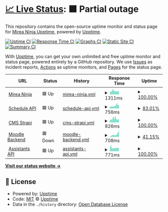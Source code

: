 # [📈 Live Status](https://ninja-official.github.io/upptime/): <!--live status--> **🟧 Partial outage**

This repository contains the open-source uptime monitor and status page for [Mirea Ninja Upptime](https://ninja-official.github.io/upptime/), powered by [Upptime](https://github.com/upptime/upptime).

[![Uptime CI](https://github.com/Ninja-Official/upptime/workflows/Uptime%20CI/badge.svg)](https://github.com/Ninja-Official/upptime/actions?query=workflow%3A%22Uptime+CI%22)
[![Response Time CI](https://github.com/Ninja-Official/upptime/workflows/Response%20Time%20CI/badge.svg)](https://github.com/Ninja-Official/upptime/actions?query=workflow%3A%22Response+Time+CI%22)
[![Graphs CI](https://github.com/Ninja-Official/upptime/workflows/Graphs%20CI/badge.svg)](https://github.com/Ninja-Official/upptime/actions?query=workflow%3A%22Graphs+CI%22)
[![Static Site CI](https://github.com/Ninja-Official/upptime/workflows/Static%20Site%20CI/badge.svg)](https://github.com/Ninja-Official/upptime/actions?query=workflow%3A%22Static+Site+CI%22)
[![Summary CI](https://github.com/Ninja-Official/upptime/workflows/Summary%20CI/badge.svg)](https://github.com/Ninja-Official/upptime/actions?query=workflow%3A%22Summary+CI%22)

With [Upptime](https://upptime.js.org), you can get your own unlimited and free uptime monitor and status page, powered entirely by a GitHub repository. We use [Issues](https://github.com/upptime/upptime/issues) as incident reports, [Actions](https://github.com/Ninja-Official/upptime/actions) as uptime monitors, and [Pages](https://upptime.github.io/upptime) for the status page.

<!--start: status pages-->
<!-- This summary is generated by Upptime (https://github.com/upptime/upptime) -->
<!-- Do not edit this manually, your changes will be overwritten -->
<!-- prettier-ignore -->
| URL | Status | History | Response Time | Uptime |
| --- | ------ | ------- | ------------- | ------ |
| <img alt="" src="https://favicons.githubusercontent.com/mirea.ninja" height="13"> [Mirea Ninja](https://mirea.ninja/) | 🟩 Up | [mirea-ninja.yml](https://github.com/Ninja-Official/upptime/commits/HEAD/history/mirea-ninja.yml) | <details><summary><img alt="Response time graph" src="./graphs/mirea-ninja/response-time-week.png" height="20"> 1311ms</summary><br><a href="https://Ninja-Official.github.io/upptime/history/mirea-ninja"><img alt="Response time 1102" src="https://img.shields.io/endpoint?url=https%3A%2F%2Fraw.githubusercontent.com%2FNinja-Official%2Fupptime%2FHEAD%2Fapi%2Fmirea-ninja%2Fresponse-time.json"></a><br><a href="https://Ninja-Official.github.io/upptime/history/mirea-ninja"><img alt="24-hour response time 1341" src="https://img.shields.io/endpoint?url=https%3A%2F%2Fraw.githubusercontent.com%2FNinja-Official%2Fupptime%2FHEAD%2Fapi%2Fmirea-ninja%2Fresponse-time-day.json"></a><br><a href="https://Ninja-Official.github.io/upptime/history/mirea-ninja"><img alt="7-day response time 1311" src="https://img.shields.io/endpoint?url=https%3A%2F%2Fraw.githubusercontent.com%2FNinja-Official%2Fupptime%2FHEAD%2Fapi%2Fmirea-ninja%2Fresponse-time-week.json"></a><br><a href="https://Ninja-Official.github.io/upptime/history/mirea-ninja"><img alt="30-day response time 1124" src="https://img.shields.io/endpoint?url=https%3A%2F%2Fraw.githubusercontent.com%2FNinja-Official%2Fupptime%2FHEAD%2Fapi%2Fmirea-ninja%2Fresponse-time-month.json"></a><br><a href="https://Ninja-Official.github.io/upptime/history/mirea-ninja"><img alt="1-year response time 1102" src="https://img.shields.io/endpoint?url=https%3A%2F%2Fraw.githubusercontent.com%2FNinja-Official%2Fupptime%2FHEAD%2Fapi%2Fmirea-ninja%2Fresponse-time-year.json"></a></details> | <details><summary><a href="https://Ninja-Official.github.io/upptime/history/mirea-ninja">100.00%</a></summary><a href="https://Ninja-Official.github.io/upptime/history/mirea-ninja"><img alt="All-time uptime 99.98%" src="https://img.shields.io/endpoint?url=https%3A%2F%2Fraw.githubusercontent.com%2FNinja-Official%2Fupptime%2FHEAD%2Fapi%2Fmirea-ninja%2Fuptime.json"></a><br><a href="https://Ninja-Official.github.io/upptime/history/mirea-ninja"><img alt="24-hour uptime 100.00%" src="https://img.shields.io/endpoint?url=https%3A%2F%2Fraw.githubusercontent.com%2FNinja-Official%2Fupptime%2FHEAD%2Fapi%2Fmirea-ninja%2Fuptime-day.json"></a><br><a href="https://Ninja-Official.github.io/upptime/history/mirea-ninja"><img alt="7-day uptime 100.00%" src="https://img.shields.io/endpoint?url=https%3A%2F%2Fraw.githubusercontent.com%2FNinja-Official%2Fupptime%2FHEAD%2Fapi%2Fmirea-ninja%2Fuptime-week.json"></a><br><a href="https://Ninja-Official.github.io/upptime/history/mirea-ninja"><img alt="30-day uptime 100.00%" src="https://img.shields.io/endpoint?url=https%3A%2F%2Fraw.githubusercontent.com%2FNinja-Official%2Fupptime%2FHEAD%2Fapi%2Fmirea-ninja%2Fuptime-month.json"></a><br><a href="https://Ninja-Official.github.io/upptime/history/mirea-ninja"><img alt="1-year uptime 99.98%" src="https://img.shields.io/endpoint?url=https%3A%2F%2Fraw.githubusercontent.com%2FNinja-Official%2Fupptime%2FHEAD%2Fapi%2Fmirea-ninja%2Fuptime-year.json"></a></details>
| <img alt="" src="https://favicons.githubusercontent.com/schedule.mirea.ninja" height="13"> [Schedule API](https://schedule.mirea.ninja/api/schedule/groups) | 🟩 Up | [schedule-api.yml](https://github.com/Ninja-Official/upptime/commits/HEAD/history/schedule-api.yml) | <details><summary><img alt="Response time graph" src="./graphs/schedule-api/response-time-week.png" height="20"> 756ms</summary><br><a href="https://Ninja-Official.github.io/upptime/history/schedule-api"><img alt="Response time 675" src="https://img.shields.io/endpoint?url=https%3A%2F%2Fraw.githubusercontent.com%2FNinja-Official%2Fupptime%2FHEAD%2Fapi%2Fschedule-api%2Fresponse-time.json"></a><br><a href="https://Ninja-Official.github.io/upptime/history/schedule-api"><img alt="24-hour response time 853" src="https://img.shields.io/endpoint?url=https%3A%2F%2Fraw.githubusercontent.com%2FNinja-Official%2Fupptime%2FHEAD%2Fapi%2Fschedule-api%2Fresponse-time-day.json"></a><br><a href="https://Ninja-Official.github.io/upptime/history/schedule-api"><img alt="7-day response time 756" src="https://img.shields.io/endpoint?url=https%3A%2F%2Fraw.githubusercontent.com%2FNinja-Official%2Fupptime%2FHEAD%2Fapi%2Fschedule-api%2Fresponse-time-week.json"></a><br><a href="https://Ninja-Official.github.io/upptime/history/schedule-api"><img alt="30-day response time 692" src="https://img.shields.io/endpoint?url=https%3A%2F%2Fraw.githubusercontent.com%2FNinja-Official%2Fupptime%2FHEAD%2Fapi%2Fschedule-api%2Fresponse-time-month.json"></a><br><a href="https://Ninja-Official.github.io/upptime/history/schedule-api"><img alt="1-year response time 675" src="https://img.shields.io/endpoint?url=https%3A%2F%2Fraw.githubusercontent.com%2FNinja-Official%2Fupptime%2FHEAD%2Fapi%2Fschedule-api%2Fresponse-time-year.json"></a></details> | <details><summary><a href="https://Ninja-Official.github.io/upptime/history/schedule-api">83.01%</a></summary><a href="https://Ninja-Official.github.io/upptime/history/schedule-api"><img alt="All-time uptime 69.41%" src="https://img.shields.io/endpoint?url=https%3A%2F%2Fraw.githubusercontent.com%2FNinja-Official%2Fupptime%2FHEAD%2Fapi%2Fschedule-api%2Fuptime.json"></a><br><a href="https://Ninja-Official.github.io/upptime/history/schedule-api"><img alt="24-hour uptime 100.00%" src="https://img.shields.io/endpoint?url=https%3A%2F%2Fraw.githubusercontent.com%2FNinja-Official%2Fupptime%2FHEAD%2Fapi%2Fschedule-api%2Fuptime-day.json"></a><br><a href="https://Ninja-Official.github.io/upptime/history/schedule-api"><img alt="7-day uptime 83.01%" src="https://img.shields.io/endpoint?url=https%3A%2F%2Fraw.githubusercontent.com%2FNinja-Official%2Fupptime%2FHEAD%2Fapi%2Fschedule-api%2Fuptime-week.json"></a><br><a href="https://Ninja-Official.github.io/upptime/history/schedule-api"><img alt="30-day uptime 86.95%" src="https://img.shields.io/endpoint?url=https%3A%2F%2Fraw.githubusercontent.com%2FNinja-Official%2Fupptime%2FHEAD%2Fapi%2Fschedule-api%2Fuptime-month.json"></a><br><a href="https://Ninja-Official.github.io/upptime/history/schedule-api"><img alt="1-year uptime 69.41%" src="https://img.shields.io/endpoint?url=https%3A%2F%2Fraw.githubusercontent.com%2FNinja-Official%2Fupptime%2FHEAD%2Fapi%2Fschedule-api%2Fuptime-year.json"></a></details>
| <img alt="" src="https://favicons.githubusercontent.com/cms.mirea.ninja" height="13"> [CMS Strapi](https://cms.mirea.ninja/) | 🟩 Up | [cms-strapi.yml](https://github.com/Ninja-Official/upptime/commits/HEAD/history/cms-strapi.yml) | <details><summary><img alt="Response time graph" src="./graphs/cms-strapi/response-time-week.png" height="20"> 826ms</summary><br><a href="https://Ninja-Official.github.io/upptime/history/cms-strapi"><img alt="Response time 658" src="https://img.shields.io/endpoint?url=https%3A%2F%2Fraw.githubusercontent.com%2FNinja-Official%2Fupptime%2FHEAD%2Fapi%2Fcms-strapi%2Fresponse-time.json"></a><br><a href="https://Ninja-Official.github.io/upptime/history/cms-strapi"><img alt="24-hour response time 696" src="https://img.shields.io/endpoint?url=https%3A%2F%2Fraw.githubusercontent.com%2FNinja-Official%2Fupptime%2FHEAD%2Fapi%2Fcms-strapi%2Fresponse-time-day.json"></a><br><a href="https://Ninja-Official.github.io/upptime/history/cms-strapi"><img alt="7-day response time 826" src="https://img.shields.io/endpoint?url=https%3A%2F%2Fraw.githubusercontent.com%2FNinja-Official%2Fupptime%2FHEAD%2Fapi%2Fcms-strapi%2Fresponse-time-week.json"></a><br><a href="https://Ninja-Official.github.io/upptime/history/cms-strapi"><img alt="30-day response time 676" src="https://img.shields.io/endpoint?url=https%3A%2F%2Fraw.githubusercontent.com%2FNinja-Official%2Fupptime%2FHEAD%2Fapi%2Fcms-strapi%2Fresponse-time-month.json"></a><br><a href="https://Ninja-Official.github.io/upptime/history/cms-strapi"><img alt="1-year response time 658" src="https://img.shields.io/endpoint?url=https%3A%2F%2Fraw.githubusercontent.com%2FNinja-Official%2Fupptime%2FHEAD%2Fapi%2Fcms-strapi%2Fresponse-time-year.json"></a></details> | <details><summary><a href="https://Ninja-Official.github.io/upptime/history/cms-strapi">100.00%</a></summary><a href="https://Ninja-Official.github.io/upptime/history/cms-strapi"><img alt="All-time uptime 100.00%" src="https://img.shields.io/endpoint?url=https%3A%2F%2Fraw.githubusercontent.com%2FNinja-Official%2Fupptime%2FHEAD%2Fapi%2Fcms-strapi%2Fuptime.json"></a><br><a href="https://Ninja-Official.github.io/upptime/history/cms-strapi"><img alt="24-hour uptime 100.00%" src="https://img.shields.io/endpoint?url=https%3A%2F%2Fraw.githubusercontent.com%2FNinja-Official%2Fupptime%2FHEAD%2Fapi%2Fcms-strapi%2Fuptime-day.json"></a><br><a href="https://Ninja-Official.github.io/upptime/history/cms-strapi"><img alt="7-day uptime 100.00%" src="https://img.shields.io/endpoint?url=https%3A%2F%2Fraw.githubusercontent.com%2FNinja-Official%2Fupptime%2FHEAD%2Fapi%2Fcms-strapi%2Fuptime-week.json"></a><br><a href="https://Ninja-Official.github.io/upptime/history/cms-strapi"><img alt="30-day uptime 100.00%" src="https://img.shields.io/endpoint?url=https%3A%2F%2Fraw.githubusercontent.com%2FNinja-Official%2Fupptime%2FHEAD%2Fapi%2Fcms-strapi%2Fuptime-month.json"></a><br><a href="https://Ninja-Official.github.io/upptime/history/cms-strapi"><img alt="1-year uptime 100.00%" src="https://img.shields.io/endpoint?url=https%3A%2F%2Fraw.githubusercontent.com%2FNinja-Official%2Fupptime%2FHEAD%2Fapi%2Fcms-strapi%2Fuptime-year.json"></a></details>
| <img alt="" src="https://favicons.githubusercontent.com/mirea.ninja" height="13"> [Moodle Backend](https://mirea.ninja:5000/) | 🟥 Down | [moodle-backend.yml](https://github.com/Ninja-Official/upptime/commits/HEAD/history/moodle-backend.yml) | <details><summary><img alt="Response time graph" src="./graphs/moodle-backend/response-time-week.png" height="20"> 708ms</summary><br><a href="https://Ninja-Official.github.io/upptime/history/moodle-backend"><img alt="Response time 444" src="https://img.shields.io/endpoint?url=https%3A%2F%2Fraw.githubusercontent.com%2FNinja-Official%2Fupptime%2FHEAD%2Fapi%2Fmoodle-backend%2Fresponse-time.json"></a><br><a href="https://Ninja-Official.github.io/upptime/history/moodle-backend"><img alt="24-hour response time 0" src="https://img.shields.io/endpoint?url=https%3A%2F%2Fraw.githubusercontent.com%2FNinja-Official%2Fupptime%2FHEAD%2Fapi%2Fmoodle-backend%2Fresponse-time-day.json"></a><br><a href="https://Ninja-Official.github.io/upptime/history/moodle-backend"><img alt="7-day response time 708" src="https://img.shields.io/endpoint?url=https%3A%2F%2Fraw.githubusercontent.com%2FNinja-Official%2Fupptime%2FHEAD%2Fapi%2Fmoodle-backend%2Fresponse-time-week.json"></a><br><a href="https://Ninja-Official.github.io/upptime/history/moodle-backend"><img alt="30-day response time 444" src="https://img.shields.io/endpoint?url=https%3A%2F%2Fraw.githubusercontent.com%2FNinja-Official%2Fupptime%2FHEAD%2Fapi%2Fmoodle-backend%2Fresponse-time-month.json"></a><br><a href="https://Ninja-Official.github.io/upptime/history/moodle-backend"><img alt="1-year response time 444" src="https://img.shields.io/endpoint?url=https%3A%2F%2Fraw.githubusercontent.com%2FNinja-Official%2Fupptime%2FHEAD%2Fapi%2Fmoodle-backend%2Fresponse-time-year.json"></a></details> | <details><summary><a href="https://Ninja-Official.github.io/upptime/history/moodle-backend">41.15%</a></summary><a href="https://Ninja-Official.github.io/upptime/history/moodle-backend"><img alt="All-time uptime 81.73%" src="https://img.shields.io/endpoint?url=https%3A%2F%2Fraw.githubusercontent.com%2FNinja-Official%2Fupptime%2FHEAD%2Fapi%2Fmoodle-backend%2Fuptime.json"></a><br><a href="https://Ninja-Official.github.io/upptime/history/moodle-backend"><img alt="24-hour uptime 0.00%" src="https://img.shields.io/endpoint?url=https%3A%2F%2Fraw.githubusercontent.com%2FNinja-Official%2Fupptime%2FHEAD%2Fapi%2Fmoodle-backend%2Fuptime-day.json"></a><br><a href="https://Ninja-Official.github.io/upptime/history/moodle-backend"><img alt="7-day uptime 41.15%" src="https://img.shields.io/endpoint?url=https%3A%2F%2Fraw.githubusercontent.com%2FNinja-Official%2Fupptime%2FHEAD%2Fapi%2Fmoodle-backend%2Fuptime-week.json"></a><br><a href="https://Ninja-Official.github.io/upptime/history/moodle-backend"><img alt="30-day uptime 81.73%" src="https://img.shields.io/endpoint?url=https%3A%2F%2Fraw.githubusercontent.com%2FNinja-Official%2Fupptime%2FHEAD%2Fapi%2Fmoodle-backend%2Fuptime-month.json"></a><br><a href="https://Ninja-Official.github.io/upptime/history/moodle-backend"><img alt="1-year uptime 81.73%" src="https://img.shields.io/endpoint?url=https%3A%2F%2Fraw.githubusercontent.com%2FNinja-Official%2Fupptime%2FHEAD%2Fapi%2Fmoodle-backend%2Fuptime-year.json"></a></details>
| <img alt="" src="https://favicons.githubusercontent.com/assistants.mirea.ninja" height="13"> [Assistants API](https://assistants.mirea.ninja/api/v1/uptime) | 🟩 Up | [assistants-api.yml](https://github.com/Ninja-Official/upptime/commits/HEAD/history/assistants-api.yml) | <details><summary><img alt="Response time graph" src="./graphs/assistants-api/response-time-week.png" height="20"> 771ms</summary><br><a href="https://Ninja-Official.github.io/upptime/history/assistants-api"><img alt="Response time 771" src="https://img.shields.io/endpoint?url=https%3A%2F%2Fraw.githubusercontent.com%2FNinja-Official%2Fupptime%2FHEAD%2Fapi%2Fassistants-api%2Fresponse-time.json"></a><br><a href="https://Ninja-Official.github.io/upptime/history/assistants-api"><img alt="24-hour response time 716" src="https://img.shields.io/endpoint?url=https%3A%2F%2Fraw.githubusercontent.com%2FNinja-Official%2Fupptime%2FHEAD%2Fapi%2Fassistants-api%2Fresponse-time-day.json"></a><br><a href="https://Ninja-Official.github.io/upptime/history/assistants-api"><img alt="7-day response time 771" src="https://img.shields.io/endpoint?url=https%3A%2F%2Fraw.githubusercontent.com%2FNinja-Official%2Fupptime%2FHEAD%2Fapi%2Fassistants-api%2Fresponse-time-week.json"></a><br><a href="https://Ninja-Official.github.io/upptime/history/assistants-api"><img alt="30-day response time 771" src="https://img.shields.io/endpoint?url=https%3A%2F%2Fraw.githubusercontent.com%2FNinja-Official%2Fupptime%2FHEAD%2Fapi%2Fassistants-api%2Fresponse-time-month.json"></a><br><a href="https://Ninja-Official.github.io/upptime/history/assistants-api"><img alt="1-year response time 771" src="https://img.shields.io/endpoint?url=https%3A%2F%2Fraw.githubusercontent.com%2FNinja-Official%2Fupptime%2FHEAD%2Fapi%2Fassistants-api%2Fresponse-time-year.json"></a></details> | <details><summary><a href="https://Ninja-Official.github.io/upptime/history/assistants-api">100.00%</a></summary><a href="https://Ninja-Official.github.io/upptime/history/assistants-api"><img alt="All-time uptime 100.00%" src="https://img.shields.io/endpoint?url=https%3A%2F%2Fraw.githubusercontent.com%2FNinja-Official%2Fupptime%2FHEAD%2Fapi%2Fassistants-api%2Fuptime.json"></a><br><a href="https://Ninja-Official.github.io/upptime/history/assistants-api"><img alt="24-hour uptime 100.00%" src="https://img.shields.io/endpoint?url=https%3A%2F%2Fraw.githubusercontent.com%2FNinja-Official%2Fupptime%2FHEAD%2Fapi%2Fassistants-api%2Fuptime-day.json"></a><br><a href="https://Ninja-Official.github.io/upptime/history/assistants-api"><img alt="7-day uptime 100.00%" src="https://img.shields.io/endpoint?url=https%3A%2F%2Fraw.githubusercontent.com%2FNinja-Official%2Fupptime%2FHEAD%2Fapi%2Fassistants-api%2Fuptime-week.json"></a><br><a href="https://Ninja-Official.github.io/upptime/history/assistants-api"><img alt="30-day uptime 100.00%" src="https://img.shields.io/endpoint?url=https%3A%2F%2Fraw.githubusercontent.com%2FNinja-Official%2Fupptime%2FHEAD%2Fapi%2Fassistants-api%2Fuptime-month.json"></a><br><a href="https://Ninja-Official.github.io/upptime/history/assistants-api"><img alt="1-year uptime 100.00%" src="https://img.shields.io/endpoint?url=https%3A%2F%2Fraw.githubusercontent.com%2FNinja-Official%2Fupptime%2FHEAD%2Fapi%2Fassistants-api%2Fuptime-year.json"></a></details>

<!--end: status pages-->

[**Visit our status website →**](https://ninja-official.github.io/upptime/)

## 📄 License

- Powered by: [Upptime](https://github.com/upptime/upptime)
- Code: [MIT](./LICENSE) © [Upptime](https://upptime.js.org)
- Data in the `./history` directory: [Open Database License](https://opendatacommons.org/licenses/odbl/1-0/)
